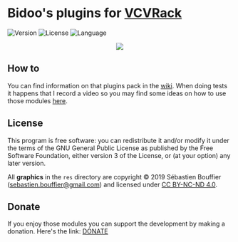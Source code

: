 # Bidoo's plugins for [VCVRack](https://vcvrack.com)

<!-- Version and License Badges -->
![Version](https://img.shields.io/badge/version-2.0.28-green.svg?style=flat-square)
![License](https://img.shields.io/badge/license-BSD3-blue.svg?style=flat-square)
![Language](https://img.shields.io/badge/language-C++-yellow.svg?style=flat-square)

<p align="center">
   <img src="https://github.com/sebastien-bouffier/Bidoo/blob/v2/images/bidooV2.png"/>
</p>

## How to

You can find information on that plugins pack in the [wiki](https://github.com/sebastien-bouffier/Bidoo/wiki). When doing tests it happens that I record a video so you may find some ideas on how to use those modules [here](https://www.youtube.com/bidoo).

## License

This program is free software: you can redistribute it and/or modify it under the terms of the GNU General Public License as published by the Free Software Foundation, either version 3 of the License, or (at your option) any later version.

All **graphics** in the `res` directory are copyright © 2019 Sébastien Bouffier (sebastien.bouffier@gmail.com) and licensed under [CC BY-NC-ND 4.0](https://creativecommons.org/licenses/by-nc-nd/4.0/).

## Donate

If you enjoy those modules you can support the development by making a donation. Here's the link: [DONATE](https://paypal.me/sebastienbouffier)
